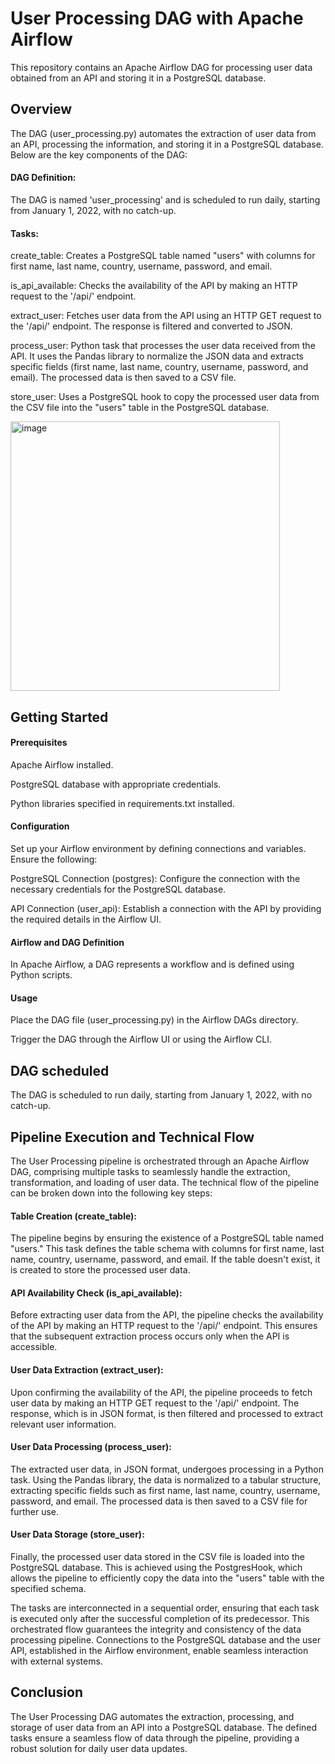 
# User Processing DAG with Apache Airflow

This repository contains an Apache Airflow DAG for processing user data obtained from an API and storing it in a PostgreSQL database.

## Overview

The DAG (user_processing.py) automates the extraction of user data from an API, processing the information, and storing it in a PostgreSQL database. Below are the key components of the DAG:

#### DAG Definition: 
The DAG is named 'user_processing' and is scheduled to run daily, starting from January 1, 2022, with no catch-up.

#### Tasks:

create_table: Creates a PostgreSQL table named "users" with columns for first name, last name, country, username, password, and email.

is_api_available: Checks the availability of the API by making an HTTP request to the '/api/' endpoint.

extract_user: Fetches user data from the API using an HTTP GET request to the '/api/' endpoint. The response is filtered and converted to JSON.

process_user: Python task that processes the user data received from the API. It uses the Pandas library to normalize the JSON data and extracts specific fields (first name, last name, country, username, password, and email). The processed data is then saved to a CSV file.

store_user: Uses a PostgreSQL hook to copy the processed user data from the CSV file into the "users" table in the PostgreSQL database.

<img width="431" alt="image" src="https://github.com/vidushio/User_Processing-Data_Pipeline/assets/140071981/c2e9eed9-1975-44b3-9695-4b81a9f472f6">


## Getting Started

#### Prerequisites

Apache Airflow installed.

PostgreSQL database with appropriate credentials.

Python libraries specified in requirements.txt installed.

#### Configuration

Set up your Airflow environment by defining connections and variables. Ensure the following:

PostgreSQL Connection (postgres): Configure the connection with the necessary credentials for the PostgreSQL database.

API Connection (user_api): Establish a connection with the API by providing the required details in the Airflow UI.

#### Airflow and DAG Definition

In Apache Airflow, a DAG represents a workflow and is defined using Python scripts. 

#### Usage

Place the DAG file (user_processing.py) in the Airflow DAGs directory.

Trigger the DAG through the Airflow UI or using the Airflow CLI.

## DAG scheduled

The DAG is scheduled to run daily, starting from January 1, 2022, with no catch-up.

## Pipeline Execution and Technical Flow

The User Processing pipeline is orchestrated through an Apache Airflow DAG, comprising multiple tasks to seamlessly handle the extraction, transformation, and loading of user data. The technical flow of the pipeline can be broken down into the following key steps:

#### Table Creation (create_table):

The pipeline begins by ensuring the existence of a PostgreSQL table named "users." This task defines the table schema with columns for first name, last name, country, username, password, and email. If the table doesn't exist, it is created to store the processed user data.

#### API Availability Check (is_api_available):

Before extracting user data from the API, the pipeline checks the availability of the API by making an HTTP request to the '/api/' endpoint. This ensures that the subsequent extraction process occurs only when the API is accessible.

#### User Data Extraction (extract_user):

Upon confirming the availability of the API, the pipeline proceeds to fetch user data by making an HTTP GET request to the '/api/' endpoint. The response, which is in JSON format, is then filtered and processed to extract relevant user information.

#### User Data Processing (process_user):

The extracted user data, in JSON format, undergoes processing in a Python task. Using the Pandas library, the data is normalized to a tabular structure, extracting specific fields such as first name, last name, country, username, password, and email. The processed data is then saved to a CSV file for further use.

#### User Data Storage (store_user):

Finally, the processed user data stored in the CSV file is loaded into the PostgreSQL database. This is achieved using the PostgresHook, which allows the pipeline to efficiently copy the data into the "users" table with the specified schema.

The tasks are interconnected in a sequential order, ensuring that each task is executed only after the successful completion of its predecessor. This orchestrated flow guarantees the integrity and consistency of the data processing pipeline. Connections to the PostgreSQL database and the user API, established in the Airflow environment, enable seamless interaction with external systems.

## Conclusion

The User Processing DAG automates the extraction, processing, and storage of user data from an API into a PostgreSQL database. The defined tasks ensure a seamless flow of data through the pipeline, providing a robust solution for daily user data updates.

